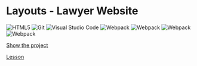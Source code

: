 # Layouts - Lawyer Website

<p>
<img alt="HTML5" src="https://img.shields.io/badge/-HTML5-E34F26?style=flat-square&logo=HTML5&logoColor=white">
<img alt="Git" src="https://img.shields.io/badge/-Git-F05032?style=flat-square&logo=git&logoColor=white">
<img alt="Visual Studio Code" src="https://img.shields.io/badge/-VS Code-007ACC?style=flat-square&logo=visualstudiocode&logoColor=white">
<img alt="Webpack" src="https://img.shields.io/badge/-Webpack-8DD6F9?style=flat-square&logo=webpack&logoColor=white">

<img alt="Webpack" src="https://img.shields.io/badge/-Webpack-8DD6F9?style=flat-square&logo=Webpack&logoColor=white">
<img alt="Webpack" src="https://img.shields.io/badge/-Webpack-E34F26?style=flat-square&logo=Webpack&logoColor=white">
<img alt="Webpack" src="https://img.shields.io/badge/-Webpack-E34F26?style=flat-square&logo=Webpack&logoColor=white">


</p>

[Show the project](https://tim2015web.github.io/react_vladilenminin_2/)

[Lesson](https://www.youtube.com/watch?v=lkbm-zlcFvs&list=PL6H_kK93Bl15PBpN0K38c5dRXAIEccAGR&index=31)